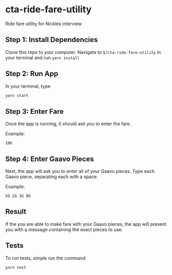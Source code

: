 # cta-ride-fare-utility
 Ride fare utility for Nickles interview
 
 ## Step 1: Install Dependencies
 Clone this repo to your computer.
 Navigate to `$/cta-ride-fare-utility` in your terminal and run `yarn install`
 
 ## Step 2: Run App
 In your terminal, type 
 ```bash
 yarn start
 ```
 
 ## Step 3: Enter Fare
 Once the app is running, it should ask you to enter the fare.
 
 Example:
 ```
 10G
 ```
 
 ## Step 4: Enter Gaavo Pieces
 Next, the app will ask you to enter all of your Gaavo pieces. Type each Gaavo piece, separating each with a space.
 
 Example: 
 ```
 5G 2G 3G 8G
 ```

## Result
If the you are able to make fare with your Gaavo pieces, the app will present you with a message containing the exact pieces to use.

## Tests
To run tests, simple run the command 
```
yarn test
```
